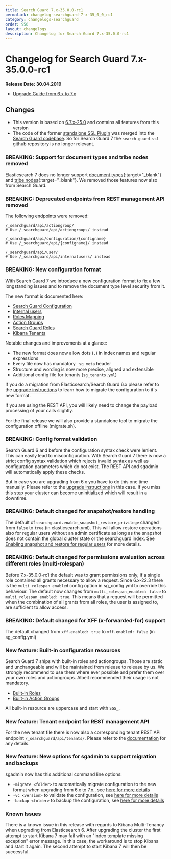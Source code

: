 ```yaml
---
title: Search Guard 7.x-35.0.0-rc1
permalink: changelog-searchguard-7-x-35_0_0_rc1
category: changelogs-searchguard
order: 950
layout: changelogs
description: Changelog for Search Guard 7.x-35.0.0-rc1
---
```


<!---
Copyright 2020 floragunn GmbH
-->

# Changelog for Search Guard 7.x-35.0.0-rc1

**Release Date: 30.04.2019**

* [Upgrade Guide from 6.x to 7.x](../_docs_installation/installation_upgrading_6_7.md)

## Changes 

* This version is based on [6.7.x-25.0](https://docs.search-guard.com/6.x-25/changelog-searchguard-6-x-25_0) and contains all features from this version
* The code of the former [standalone SSL Plugin](https://github.com/floragunncom/search-guard-ssl) was merged into the [Search Guard codebase](https://github.com/floragunncom/search-guard). So for Search Guard 7 the `search-guard-ssl` github repository is no longer relevant. 

### BREAKING: Support for document types and tribe nodes removed

Elasticsearch 7 does no longer support [document types](https://www.elastic.co/guide/en/elasticsearch/reference/current/removal-of-types.html){:target="_blank"} and [tribe nodes](https://www.elastic.co/guide/en/elasticsearch/reference/7.17/breaking-changes-7.0.html){:target="_blank"}. We removed those features now also from Search Guard.

### BREAKING: Deprecated endpoints from REST management API removed

The following endpoints were removed:

```
/_searchguard/api/actiongroup/
# Use /_searchguard/api/actiongroups/ instead

/_searchguard/api/configuration/{configname}
# Use /_searchguard/api/{configname}/ instead

/_searchguard/api/user/
# Use /_searchguard/api/internalusers/ instead
```

### BREAKING: New configuration format

With Search Guard 7 we introduce a new configuration format to fix a few longstanding issues and to remove the document type level security from it.

The new format is documented here:

* [Search Guard Configuration](../_docs_auth_auth/auth_auth_configuration.md)
* [Internal users](../_docs_roles_permissions/configuration_internalusers.md)
* [Roles Mapping](../_docs_roles_permissions/configuration_roles_mapping.md)
* [Action Groups](../_docs_roles_permissions/configuration_action_groups.md)
* [Search Guard Roles](../_docs_roles_permissions/configuration_roles_permissions.md)
* [Kibana Tenants](../_docs_kibana/kibana_multitenancy.md)

Notable changes and improvements at a glance:

* The new format does now allow dots (`.`) in index names and regular expressions
* Every file now has mandatory `_sg_meta` header
* Structure and wording is now more precise, aligned and extensible
* Additional config file for tenants (`sg_tenants.yml`)

If you do a migration from Elasticsearch/Search Guard 6.x please refer to the [upgrade instructions](../_docs_installation/installation_upgrading_6_7.md) to learn how to migrate the configuration to it's new format.

If you are using the REST API, you will likely need to change the payload processing of your calls slightly.

For the final release we will also provide a standalone tool to migrate the configuration offline (migrate.sh).

### BREAKING: Config format validation

Search Guard 6 and before the configuration syntax check were lenient. This can easily lead to misconfiguration. With Search Guard 7 there is now a strict config syntax validation which rejects invalid syntax as well as configuration parameters which do not exist. The REST API and sgadmin will automatically apply these checks. 

But in case you are upgrading from 6.x you have to do this one time manually. Please refer to the [upgrade instructions](../_docs_installation/installation_upgrading_6_7.md) in this case. If you miss this step your cluster can become uninitialized which will result in a downtime.

### BREAKING: Default changed for snapshot/restore handling

The default of `searchguard.enable_snapshot_restore_privilege` changed from `false` to `true` (in elasticsearch.yml). This will allow restore operations also for regular users without an admin certificate as long as the snapshot does not contain the global cluster state or the searchguard index. See [Enabling snapshot and restore for regular users](https://docs.search-guard.com/latest/snapshot-restore#enabling-snapshot-and-restore-for-regular-users) for more details.

### BREAKING: Default changed for permissions evaluation across different roles (multi-rolespan)

Before 7.x-35.0.0-rc1 the default was to grant permissions only, if a single role contained all grants necessary to allow a request.
Since 6.x-22.3 there is the `multi_rolespan_enabled` config option in sg_config.yml to override this behaviour. The default now changes from `multi_rolespan_enabled: false` to `multi_rolespan_enabled: true`. This means that a request will be permitted when the combination of all grants from all roles, the user is assigned to, are sufficient to allow access.

### BREAKING: Default changed for XFF (x-forwarded-for) support

The default changed from `xff.enabled: true` to `xff.enabled: false` (in sg_config.yml)

### New feature: Built-in configuration resources

Search Guard 7 ships with built-in roles and actiongroups. Those are static and unchangeable and will be maintained from release to release by us.
We strongly recommend to use them where ever possible and prefer them over your own roles and actiongroups. Albeit recommended their usage is not mandatory.

* [Built-in Roles](../_docs_roles_permissions/configuration_roles_permissions.md#built-in-roles)
* [Built-in Action Groups](../_docs_roles_permissions/configuration_action_groups.md#built-in-action-groups)

All built-in resource are uppercase and start with `SGS_`.

### New feature: Tenant endpoint for REST management API

For the new tenant file there is now also a corresponding tenant REST API endpoint `/_searchguard/api/tenants/`.
Please refer to the [documentation](../_docs_rest_api/restapi_api_tenants.md) for any details.

### New feature: New options for sgadmin to support migration and backups

sgadmin now has this additional command line options:

* `-migrate <folder>` to automatically migrate configuration to the new format when upgrading from 6.x to 7.x., see [here for more details](../_docs_installation/installation_upgrading_6_7.md)
* `-vc <version>` to validate the configuration, see [here for more details](../_docs_configuration_changes/configuration_sgadmin.md)
* `-backup <folder>` to backup the configuration, see [here for more details](../_docs_configuration_changes/configuration_sgadmin.md)

### Known Issues
There is a known issue in this release with regards to Kibana Multi-Tenancy when upgrading from Elasticsearch 6. After upgrading the cluster the first attempt to start Kibana 7 may fail with an "index template missing exception" error message. In this case, the workaround is to stop Kibana and start it again. The second attempt to start Kibana 7 will then be successful.